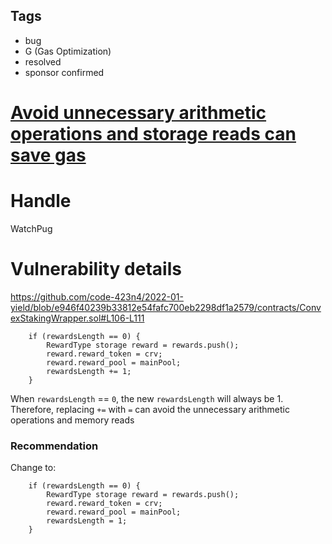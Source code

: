 ## Tags

- bug
- G (Gas Optimization)
- resolved
- sponsor confirmed

# [Avoid unnecessary arithmetic operations and storage reads can save gas](https://github.com/code-423n4/2022-01-yield-findings/issues/101) 

# Handle

WatchPug


# Vulnerability details

https://github.com/code-423n4/2022-01-yield/blob/e946f40239b33812e54fafc700eb2298df1a2579/contracts/ConvexStakingWrapper.sol#L106-L111

```solidity
    if (rewardsLength == 0) {
        RewardType storage reward = rewards.push();
        reward.reward_token = crv;
        reward.reward_pool = mainPool;
        rewardsLength += 1;
    }
```

When `rewardsLength` == `0`,  the new `rewardsLength` will always be 1. Therefore, replacing `+=` with `=` can avoid the unnecessary arithmetic operations and memory reads 


### Recommendation

Change to:

```solidity
    if (rewardsLength == 0) {
        RewardType storage reward = rewards.push();
        reward.reward_token = crv;
        reward.reward_pool = mainPool;
        rewardsLength = 1;
    }
```

